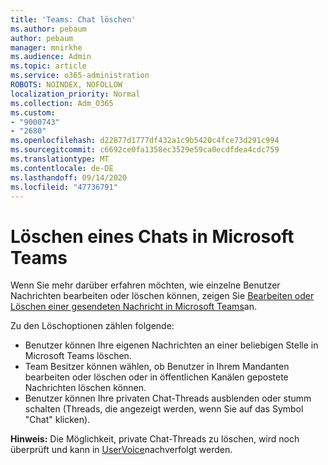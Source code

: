 ```yaml
---
title: 'Teams: Chat löschen'
ms.author: pebaum
author: pebaum
manager: mnirkhe
ms.audience: Admin
ms.topic: article
ms.service: o365-administration
ROBOTS: NOINDEX, NOFOLLOW
localization_priority: Normal
ms.collection: Adm_O365
ms.custom:
- "9000743"
- "2680"
ms.openlocfilehash: d22877d1777df432a1c9b5420c4fce73d291c994
ms.sourcegitcommit: c6692ce0fa1358ec3529e59ca0ecdfdea4cdc759
ms.translationtype: MT
ms.contentlocale: de-DE
ms.lasthandoff: 09/14/2020
ms.locfileid: "47736791"
---
```

# <a name="delete-a-chat-in-microsoft-teams"></a>Löschen eines Chats in Microsoft Teams

Wenn Sie mehr darüber erfahren möchten, wie einzelne Benutzer Nachrichten bearbeiten oder löschen können, zeigen Sie [Bearbeiten oder Löschen einer gesendeten Nachricht in Microsoft Teams](https://support.office.com/article/5f1fe604-a900-4a07-b8b7-8cf70ed6b263)an. 

Zu den Löschoptionen zählen folgende:

- Benutzer können Ihre eigenen Nachrichten an einer beliebigen Stelle in Microsoft Teams löschen.
- Team Besitzer können wählen, ob Benutzer in Ihrem Mandanten bearbeiten oder löschen oder in öffentlichen Kanälen gepostete Nachrichten löschen können.
- Benutzer können Ihre privaten Chat-Threads ausblenden oder stumm schalten (Threads, die angezeigt werden, wenn Sie auf das Symbol "Chat" klicken).

**Hinweis:** Die Möglichkeit, private Chat-Threads zu löschen, wird noch überprüft und kann in [UserVoice](https://microsoftteams.uservoice.com/forums/555103-public/suggestions/33535006-delete-private-chat-threads)nachverfolgt werden. 